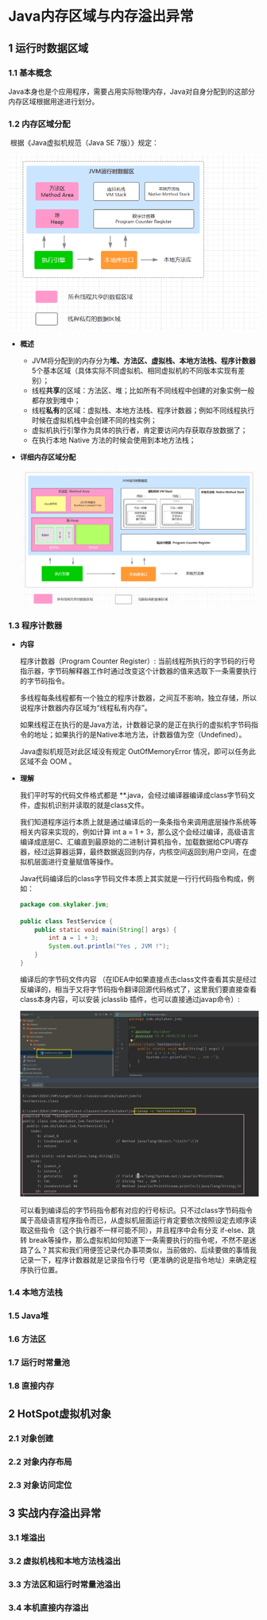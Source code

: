 # Java内存区域与内存溢出异常

## 1  运行时数据区域

### 1.1 **基本概念**

​	Java本身也是个应用程序，需要占用实际物理内存，Java对自身分配到的这部分内存区域根据用途进行划分。

### 1.2 **内存区域分配**

​	根据《Java虚拟机规范（Java SE 7版）》规定：

<img src="memory.assets/1584972435134.png" alt="1584972435134" style="zoom:80%;" />

- **概述**

  - JVM将分配到的内存分为**堆、方法区、虚拟栈、本地方法栈、程序计数器** 5个基本区域（具体实际不同虚拟机、相同虚拟机的不同版本实现有差别）；
  - 线程**共享**的区域：方法区、堆；比如所有不同线程中创建的对象实例一般都存放到堆中；
  - 线程**私有**的区域：虚拟栈、本地方法栈、程序计数器；例如不同线程执行时候在虚拟机栈中会创建不同的栈实例；
  - 虚拟机执行引擎作为具体的执行者，肯定要访问内存获取存放数据了；
  - 在执行本地 Native 方法的时候会使用到本地方法栈；

- **详细内存区域分配**

  ![1584974753425](memory.assets/1584974753425.png)

### 1.3 程序计数器

* **内容**

  程序计数器（Program Counter Register）: 当前线程所执行的字节码的行号指示器，字节码解释器工作时通过改变这个计数器的值来选取下一条需要执行的字节码指令。

  多线程每条线程都有一个独立的程序计数器，之间互不影响，独立存储，所以说程序计数器内存区域为“线程私有内存”。

  如果线程正在执行的是Java方法，计数器记录的是正在执行的虚拟机字节码指令的地址；如果执行的是Native本地方法，计数器值为空（Undefined）。

  Java虚拟机规范对此区域没有规定 OutOfMemoryError 情况，即可以任务此区域不会 OOM 。

* **理解**

  我们平时写的代码文件格式都是 **.java，会经过编译器编译成class字节码文件，虚拟机识别并读取的就是class文件。

  我们知道程序运行本质上就是通过编译后的一条条指令来调用底层操作系统等相关内容来实现的，例如计算 int  a = 1 + 3，那么这个会经过编译，高级语言编译成底层C、汇编直到最原始的二进制计算机指令，加载数据给CPU寄存器，经过运算器运算，最终数据返回到内存，内核空间返回到用户空间，在虚拟机层面进行变量赋值等操作。

  Java代码编译后的class字节码文件本质上其实就是一行行代码指令构成，例如：

  ```java
  package com.skylaker.jvm;
  
  public class TestService {
      public static void main(String[] args) {
          int a = 1 + 3;
          System.out.println("Yes , JVM !");
      }
  }
  ```

  编译后的字节码文件内容 （在IDEA中如果直接点击class文件查看其实是经过反编译的，相当于又将字节码指令翻译回源代码格式了，这里我们要直接查看class本身内容，可以安装 jclasslib 插件，也可以直接通过javap命令）:

  ![1585365858144](memory.assets/1585365858144.png)

  可以看到编译后的字节码指令都有对应的行号标识。只不过class字节码指令属于高级语言程序指令而已，从虚拟机层面运行肯定要依次按照设定去顺序读取这些指令（这个执行器不一样可能不同），并且程序中会有分支 if-else、跳转 break等操作，那么虚拟机如何知道下一条需要执行的指令呢，不然不是迷路了么？其实和我们用便签记录代办事项类似，当前做的、后续要做的事情我记录一下，程序计数器就是记录指令行号（更准确的说是指令地址）来确定程序执行位置。

### 1.4 本地方法栈

### 1.5 Java堆

### 1.6 方法区

### 1.7 运行时常量池

### 1.8 直接内存

## 2  HotSpot虚拟机对象

### 2.1 对象创建

### 2.2 对象内存布局

### 2.3 对象访问定位

## 3  实战内存溢出异常

### 3.1 堆溢出

### 3.2 虚拟机栈和本地方法栈溢出

### 3.3 方法区和运行时常量池溢出

### 3.4 本机直接内存溢出

